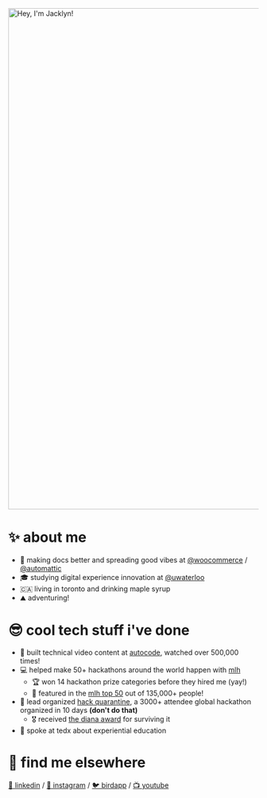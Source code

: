 
<img width="1008" alt="Hey, I'm Jacklyn!" src="https://github.com/JacklynBiggin/jacklynbiggin/assets/3846331/e50c2ee7-713a-40ce-b5e7-4cd6b4ef7c74">

# ✨ about me
- 🎉 making docs better and spreading good vibes at [@woocommerce](https://github.com/woocommerce) / [@automattic](https://github.com/automattic)
- 🎓 studying digital experience innovation at [@uwaterloo](https://github.com/uwaterloo)
- 🇨🇦 living in toronto and drinking maple syrup
- ⛰️ adventuring!

# 😎 cool tech stuff i've done
- 🎥 built technical video content at [autocode](https://youtube.com/@autocodetv), watched over 500,000 times!
- 💻 helped make 50+ hackathons around the world happen with [mlh](https://mlh.io)
  - 🏆 won 14 hackathon prize categories before they hired me (yay!)
  - 🥇 featured in the [mlh top 50](https://top.mlh.io/2021/profiles/jacklyn-biggin) out of 135,000+ people!
- 👀 lead organized [hack quarantine](https://hackquarantine.com), a 3000+ attendee global hackathon organized in 10 days **(don't do that)**
  - 🎖️ received [the diana award](https://diana-award.org.uk/our-programmes-and-initiatives/award-and-development/roll-of-honour/roll-of-honour-2021) for surviving it
- 🎤 spoke at tedx about experiential education

# 🌈 find me elsewhere
[💼 linkedin](https://linkedin.com/in/jacklynbiggin) / [📸 instagram](https://instagram.com/jacklynbiggin) / [🐦 birdapp](https://twitter.com/jackbiggin) / [📺 youtube](https://youtube.com/@jacklynbiggin)
